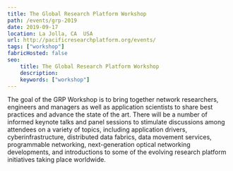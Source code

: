 ```yaml
---
title: The Global Research Platform Workshop
path: /events/grp-2019
date: 2019-09-17
location: La Jolla, CA  USA
url: http://pacificresearchplatform.org/events/
tags: ["workshop"]
fabricHosted: false
seo:
    title: The Global Research Platform Workshop
    description:
    keywords: ["workshop"]
---
```


The goal of the GRP Workshop is to bring together network researchers, engineers and managers as well as application scientists to share best practices and advance the state of the art. There will be a number of informed keynote talks and panel sessions to stimulate discussions among attendees on a variety of topics, including application drivers, cyberinfrastructure, distributed data fabrics, data movement services, programmable networking, next-generation optical networking developments, and introductions to some of the evolving research platform initiatives taking place worldwide.  
